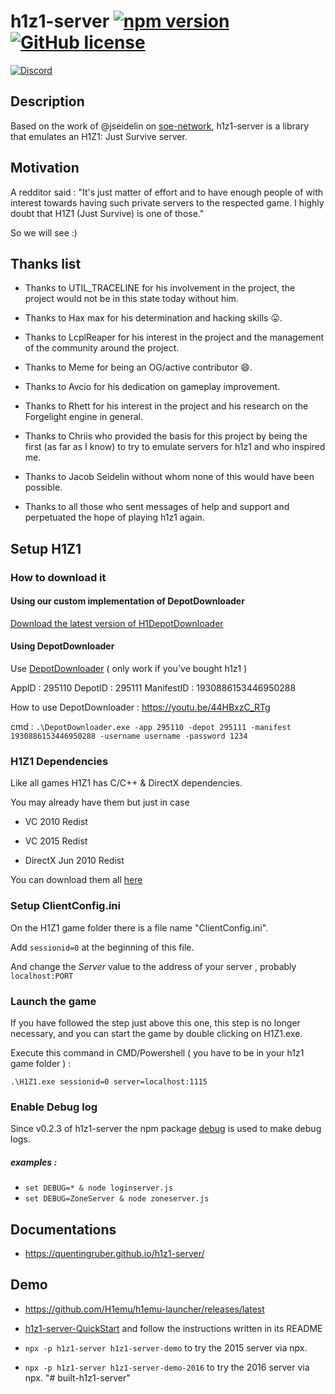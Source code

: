 # h1z1-server [![npm version](http://img.shields.io/npm/v/h1z1-server.svg?style=flat)](https://npmjs.org/package/h1z1-server "View this project on npm") [![GitHub license](https://img.shields.io/github/license/quentingruber/h1z1-server.svg)](https://github.com/quentingruber/h1z1-server/blob/master/LICENSE)

[![Discord](https://img.shields.io/discord/707525351357677610.svg?label=&logo=discord&logoColor=ffffff&color=7389D8&labelColor=6A7EC2)](https://discord.gg/RM6jNkj)



## Description

Based on the work of @jseidelin on [soe-network](https://github.com/psemu/soe-network),
h1z1-server is a library that emulates an H1Z1: Just Survive server.

## Motivation

A redditor said : "It's just matter of effort and to have enough people of with interest towards having such private servers to the respected game.
I highly doubt that H1Z1 (Just Survive) is one of those."

So we will see :)


## Thanks list

- Thanks to UTIL_TRACELINE for his involvement in the project, the project would not be in this state today without him.

- Thanks to Hax max for his determination and hacking skills :stuck_out_tongue:.

- Thanks to LcplReaper for his interest in the project and the management of the community around the project.

- Thanks to Meme for being an OG/active contributor :smile:.

- Thanks to Avcio for his dedication on gameplay improvement.

- Thanks to Rhett for his interest in the project and his research on the Forgelight engine in general.

- Thanks to Chriis who provided the basis for this project by being the first (as far as I know) to try to emulate servers for h1z1 and who inspired me.

- Thanks to Jacob Seidelin without whom none of this would have been possible.

- Thanks to all those who sent messages of help and support and perpetuated the hope of playing h1z1 again.

## Setup H1Z1

### How to download it

#### Using our custom implementation of DepotDownloader

[Download the latest version of H1DepotDownloader](https://github.com/H1emu/H1DepotDownloader/releases)

#### Using DepotDownloader

Use [DepotDownloader](https://github.com/SteamRE/DepotDownloader) ( only work if you've bought h1z1 )

AppID : 295110 DepotID : 295111 ManifestID : 1930886153446950288

How to use DepotDownloader : https://youtu.be/44HBxzC_RTg

cmd : `.\DepotDownloader.exe -app 295110 -depot 295111 -manifest 1930886153446950288 -username username -password 1234`

### H1Z1 Dependencies

Like all games H1Z1 has C/C++ & DirectX dependencies.

You may already have them but just in case

- VC 2010 Redist

- VC 2015 Redist

- DirectX Jun 2010 Redist

You can download them all [here](https://mega.nz/file/RtwDWJ7b#QYlxpXz_t0_kp7_S8a7whnWsctJ3Fr5B2sQdnuTR9LQ)

### Setup ClientConfig.ini

On the H1Z1 game folder there is a file name "ClientConfig.ini".

Add `sessionid=0` at the beginning of this file.

And change the _Server_ value to the address of your server , probably `localhost:PORT`

### Launch the game

If you have followed the step just above this one, this step is no longer necessary, and you can start the game by double clicking on H1Z1.exe.

Execute this command in CMD/Powershell ( you have to be in your h1z1 game folder ) :

`.\H1Z1.exe sessionid=0 server=localhost:1115`

### Enable Debug log

Since v0.2.3 of h1z1-server the npm package [debug](https://www.npmjs.com/package/debug) is used to make debug logs.

##### examples :

* `set DEBUG=* & node loginserver.js`
* `set DEBUG=ZoneServer & node zoneserver.js`
## Documentations

* https://quentingruber.github.io/h1z1-server/


## Demo

* https://github.com/H1emu/h1emu-launcher/releases/latest

* [h1z1-server-QuickStart](https://github.com/H1emu/h1z1-server-QuickStart) and follow the instructions written in its README

* `npx -p h1z1-server h1z1-server-demo` to try the 2015 server via npx.

* `npx -p h1z1-server h1z1-server-demo-2016` to try the 2016 server via npx.
"# built-h1z1-server" 
